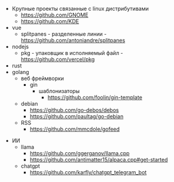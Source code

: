- Крупные проекты связанные с linux дистрибутивами
	- https://github.com/GNOME
	- https://github.com/KDE
- vue
	- splitpanes - разделенные линии - https://github.com/antoniandre/splitpanes
- nodejs
	- pkg - упаковщик в исполняемый файл -  https://github.com/vercel/pkg
- rust
- golang
	- веб фреймворки
		- gin
			- шаблонизаторы
				- https://github.com/foolin/gin-template
	- debian
		- https://github.com/go-debos/debos
		- https://github.com/paultag/go-debian
	- RSS
		- https://github.com/mmcdole/gofeed
* ИИ
	* llama
		* https://github.com/ggerganov/llama.cpp
		* https://github.com/antimatter15/alpaca.cpp#get-started
	* chatgpt
		* https://github.com/karfly/chatgpt_telegram_bot